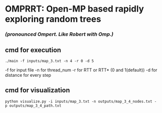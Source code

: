 # OMPRRT: Open-MP based rapidly exploring random trees 
### *(pronounced Ompert. Like Robert with Omp.)*

## cmd for execution
```
./main -f inputs/map_3.txt -n 4 -r 0 -d 5
```
-f for input file
-n for thread_num
-r for RTT or RTT* (0 and 1(default))
-d for distance for every step


## cmd for visualization
```
python visualize.py -i inputs/map_3.txt -n outputs/map_3_4_nodes.txt -p outputs/map_3_4_path.txt
```
